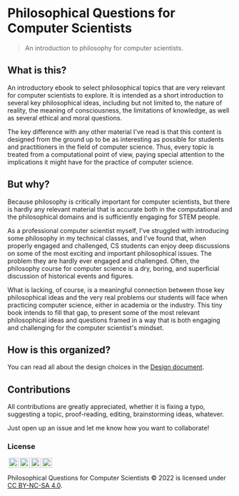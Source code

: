 # Philosophical Questions for Computer Scientists

> An introduction to philosophy for computer scientists.
## What is this?

An introductory ebook to select philosophical topics that are very relevant for computer scientists to explore. It is intended as a short introduction to several key philosophical ideas, including but not limited to, the nature of reality, the meaning of consciousness, the limitations of knowledge, as well as several ethical and moral questions.

The key difference with any other material I've read is that this content is designed from the ground up to be as interesting as possible for students and practitioners in the field of computer science. Thus, every topic is treated from a computational point of view, paying special attention to the implications it might have for the practice of computer science.

## But why?

Because philosophy is critically important for computer scientists, but there is hardly any relevant material that is accurate both in the computational and the philosophical domains and is sufficiently engaging for STEM people.

As a professional computer scientist myself, I've struggled with introducing some philosophy in my technical classes, and I've found that, when properly engaged and challenged, CS students can enjoy deep discussions on some of the most exciting and important philosophical issues. The problem they are hardly ever engaged and challenged. Often, the philosophy course for computer science is a dry, boring, and superficial discussion of historical events and figures.

What is lacking, of course, is a meaningful connection between those key philosophical ideas and the very real problems our students will face when practicing computer science, either in academia or the industry. This tiny book intends to fill that gap, to present some of the most relevant philosophical ideas and questions framed in a way that is both engaging and challenging for the computer scientist's mindset.

## How is this organized?

You can read all about the design choices in the [Design document](md/design.md).

## Contributions

All contributions are greatly appreciated, whether it is fixing a typo, suggesting a topic, proof-reading, editing, brainstorming ideas, whatever.

Just open up an issue and let me know how you want to collaborate!

### License

<img style="height:22px!important;margin-left:3px;vertical-align:text-bottom;" src="https://mirrors.creativecommons.org/presskit/icons/cc.svg?ref=chooser-v1"><img style="height:22px!important;margin-left:3px;vertical-align:text-bottom;" src="https://mirrors.creativecommons.org/presskit/icons/by.svg?ref=chooser-v1"><img style="height:22px!important;margin-left:3px;vertical-align:text-bottom;" src="https://mirrors.creativecommons.org/presskit/icons/nc.svg?ref=chooser-v1"><img style="height:22px!important;margin-left:3px;vertical-align:text-bottom;" src="https://mirrors.creativecommons.org/presskit/icons/sa.svg?ref=chooser-v1">

Philosophical Questions for Computer Scientists © 2022 is licensed under [CC BY-NC-SA 4.0](https://creativecommons.org/licenses/by-nc-sa/4.0).
